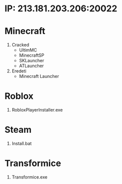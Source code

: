 # IP: 213.181.203.206:20022
# Minecraft
1. Cracked
   - UltimMC
   - MinecraftSP
   - SKLauncher
   - ATLauncher
2. Eredeti
   - Minecraft Launcher

# Roblox
1. RobloxPlayerInstaller.exe

# Steam
1. Install.bat

# Transformice
1. Transformice.exe

